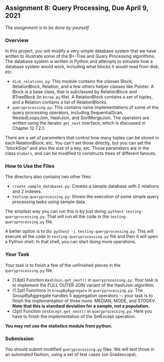 ## Assignment 8: Query Processing, Due April 9, 2021

*The assignment is to be done by yourself.*

### Overview

In this project, you will modify a very simple database system that we have written to illustrate some of the B+-Tree and Query Processing algorithms. 
The database system is written in Python and attempts to simulate how a database system would work, including what blocks it would read from disk, etc.

* `disk_relations.py`: This module contains the classes Block, RelationBlock, Relation, and a few others helper classes like Pointer. A Block is a base class, 
that is subclassed by RelationBlock and BTreeBlock (in `btree.py` file). A RelationBlock contains a set of tuples, and a Relation contains a list of RelationBlocks. 
* `queryprocessing.py`: This contains naive implementations of some of the query processing operators, including SequentialScan, NestedLoopsJoin, HashJoin, and SortMergeJoin. The operators are written using the iterator `get_next` interface, which is discussed in Chapter 12.7.2.1.

There are a set of parameters that control how many tuples can be stored in each RelationBlock, etc. You can't set those directly, but you can set the "blockSize" and also the size of a key, etc. Those parameters are in the class `Globals`, and can be modified to constructs trees of different fanouts.

### How to Use the Files

The directory also contains two other files:
* `create_sample_databases.py`: Creates a sample database with 2 relations and 2 indexes.
* `testing-queryprocessing.py`: Shows the execution of some simple query processing tasks using sample data. 

The simplest way you can run this is by just doing: `python3 testing-queryprocessing.py`. That will run all the code in the `testing-queryprocessing.py` file.

A better option is to do: `python3 -i testing-queryprocessing.py`. This will execute all the code in `testing-queryprocessing.py` file and then it will open a Python shell. In that shell, you can start doing more operations.

### Your Task

Your task is to finish a few of the unfinished pieces in the `queryprocessing.py` file.
* (1.8pt) Function `HashJoin.get_next()` in `queryprocessing.py`: Your task is to implement the FULL OUTER JOIN variant of the HashJoin algorithm.
* (1.2pt) Functions in `GroupByAggregate` in `queryprocessing.py`: The GroupByAggregate handles 5 aggregation operators -- your task is to finish the implementation of three more: MEDIAN, MODE, and STDDEV. **Note that this is standard deviation for a sample, not a population.**
* (2pt) Function `SetExcept.get_next()` in `queryprocessing.py`: Here you have to finish the implementation of the SetExcept operation.

**You may not use the statistics module from python.**

### Submission
You should submit modified `queryprocessing.py` files. We will test those in an automated fashion, using a set of test cases (on Gradescope).

